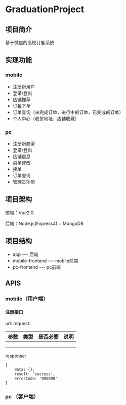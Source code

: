 # GraduationProject
## 项目简介
基于微信的高校订餐系统

## 实现功能
### mobile
- 注册新用户 
- 登录/登出
- 店铺推荐  
- 订餐下单
- 订单查询（未完成订单，进行中的订单，已完成的订单）
- 个人中心（收货地址，店铺收藏）

### pc
- 注册新商家
- 登录/登出
- 店铺信息
- 菜单修改
- 接单
- 订单查询
- 管理员功能

## 项目架构
前端：Vue2.0

后端：Node.js(Express4) + MongoDB

## 项目结构
+ app --- 后端   
+ mobile-frontend --- moblie前端
+ pc-frontend --- pc前端

## APIS
### mobile（用户端）
#### 注册接口
url: 
request:

| 参数           | 类型          | 是否必要  | 说明   |
| ------------- |:-------------:| -----:  | ----: |
|       |  |  |
|       |  |  |
|       |  |  |

response:
```
{
    data: {},
    result: 'success',
    errorCode: '000000'
}
```

### pc （客户端）